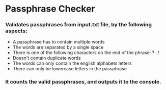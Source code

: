 # Passphrase Checker
### Validates passphrases from input.txt file, by the following aspects:
- A passphrase has to contain multiple words
- The words are separated by a single space
- There is one of the following characters on the end of the phrase: ? . !
- Doesn't contain duplicate words
- The words can only contain the english alphabets letters
- There can only be lowercase letters in the passphrase
### It counts the valid passphrases, and outputs it to the console.